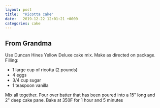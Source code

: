 ```yaml
---
layout: post
title:  "Ricotta cake"
date:   2019-12-22 12:01:21 +0000
categories: cake
---
```


## From Grandma

Use Duncan Hines Yellow Deluxe cake mix. Make as directed on package. Filling:


* 1 large cup of ricotta (2 pounds)
* 4 eggs
* 3/4 cup sugar
* 1 teaspoon vanilla


Mix all together. Pour over batter that has been poured into a 15" long and 2" deep cake pane. Bake at 350F for 1 hour and 5 minutes
